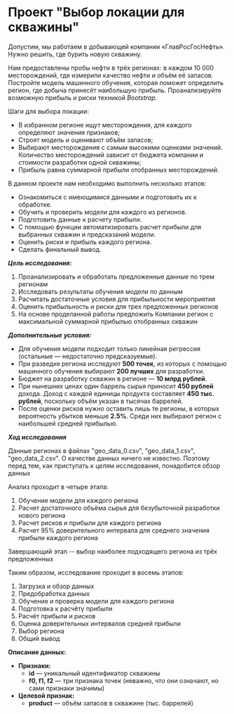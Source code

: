 # Проект "Выбор локации для скважины"

Допустим, мы работаем в добывающей компании «ГлавРосГосНефть». Нужно решить, где бурить новую скважину.

Нам предоставлены пробы нефти в трёх регионах: в каждом 10 000 месторождений, где измерили качество нефти и объём её запасов. Постройте модель машинного обучения, которая поможет определить регион, где добыча принесёт наибольшую прибыль. Проанализируйте возможную прибыль и риски техникой *Bootstrap.*

Шаги для выбора локации:

- В избранном регионе ищут месторождения, для каждого определяют значения признаков;
- Строят модель и оценивают объём запасов;
- Выбирают месторождения с самым высокими оценками значений. Количество месторождений зависит от бюджета компании и стоимости разработки одной скважины;
- Прибыль равна суммарной прибыли отобранных месторождений.

В данном проекте нам необходимо выполнить несколько этапов:
- Ознакомиться с имеющимися данными и подготовить их к обработке.
- Обучить и проверить модели для каждого из регионов.
- Подготовить данные к расчету прибыли.
- С помощью функции автоматизировать расчет прибыли для выбранных скважин и предсказаний модели.
- Оценить риски и прибыль каждого региона.
- Сделать финальный вывод.

***Цель исследования:***  

1. Проанализировать и обработать предложенные данные по трем регионам
2. Исследовать результаты обучения модели по данным
3. Расчитать достаточные условия для прибыльности мероприятия
4. Оценить прибыльность и риски для трех предложенных регионов
5. На основе проделанной работы предложить Компании регион с максимальной суммарной прибылью отобранных скважин

***Дополнительные условия:***  

 - Для обучения модели подходит только линейная регрессия (остальные — недостаточно предсказуемые).
 - При разведке региона исследуют **500 точек**, из которых с помощью машинного обучения выбирают **200 лучших** для разработки.
 - Бюджет на разработку скважин в регионе — **10 млрд рублей**.
 - При нынешних ценах один баррель сырья приносит **450 рублей** дохода. Доход с каждой единицы продукта составляет **450 тыс. рублей**, поскольку объём указан в тысячах баррелей.
 - После оценки рисков нужно оставить лишь те регионы, в которых вероятность убытков меньше **2.5%**. Среди них выбирают регион с наибольшей средней прибылью.

***Ход исследования***

Данные регионах в файлах "geo_data_0.csv", "geo_data_1.csv", "geo_data_2.csv". О качестве данных ничего не известно. Поэтому перед тем, как приступать к целям исследования, понадобится обзор данных

Анализ проходит в четыре этапа:

1. Обучение модели для каждого региона
2. Расчет достаточного объёма сырья для безубыточной разработки нового региона
3. Расчет рисков и прибыли для каждого региона
4. Расчет 95% доверительного интервала для среднего значения прибыли каждого региона

Завершающий этап -- выбор наиболее подходящего региона из трёх предложенных

Таким образом, исследование проходит в восемь этапов:

1. Загрузка и обзор данных
2. Предобработка данных
3. Обучение и проверка модели для каждого региона
4. Подготовка к расчёту прибыли
5. Расчёт прибыли и рисков
6. Оценка доверительных интервалов средней прибыли
7. Выбор региона
8. Общий вывод

**Описание данных:**
* **Признаки:**  
    - **id** — уникальный идентификатор скважины  
    - **f0, f1, f2** — три признака точек (неважно, что они означают, но сами признаки значимы)  
* **Целевой признак:**
    - **product** — объём запасов в скважине (тыс. баррелей)  